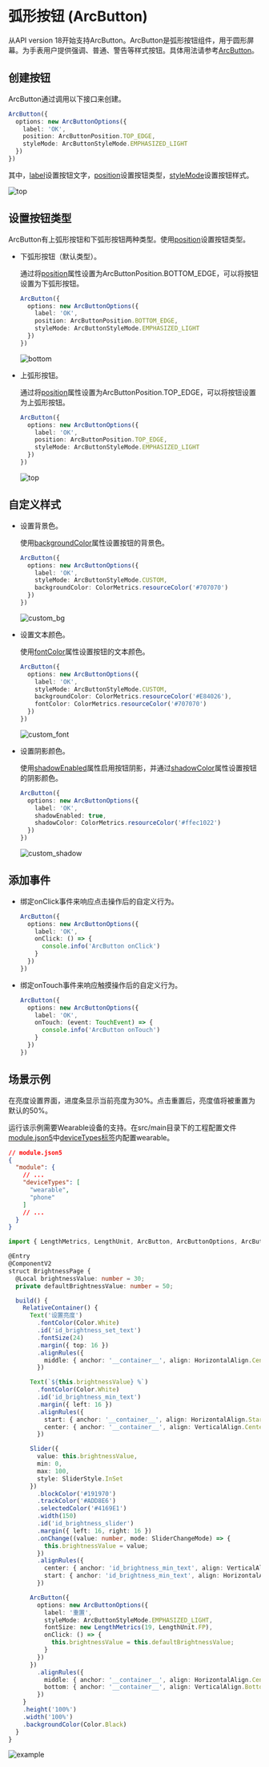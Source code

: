 # 弧形按钮 (ArcButton)


从API version 18开始支持ArcButton。ArcButton是弧形按钮组件，用于圆形屏幕。为手表用户提供强调、普通、警告等样式按钮。具体用法请参考[ArcButton](../reference/apis-arkui/arkui-ts/ohos-arkui-advanced-ArcButton.md)。


## 创建按钮

ArcButton通过调用以下接口来创建。

  ```ts
ArcButton({
    options: new ArcButtonOptions({
      label: 'OK',
      position: ArcButtonPosition.TOP_EDGE,
      styleMode: ArcButtonStyleMode.EMPHASIZED_LIGHT
    })
})
  ```

  其中，[label](../reference/apis-arkui/arkui-ts/ohos-arkui-advanced-ArcButton.md#arcbuttonoptions)设置按钮文字，[position](../reference/apis-arkui/arkui-ts/ohos-arkui-advanced-ArcButton.md#arcbuttonoptions)设置按钮类型，[styleMode](../reference/apis-arkui/arkui-ts/ohos-arkui-advanced-ArcButton.md#arcbuttonoptions)设置按钮样式。

  ![top](figures/ArcButtonTop.png)

## 设置按钮类型

ArcButton有上弧形按钮和下弧形按钮两种类型。使用[position](../reference/apis-arkui/arkui-ts/ohos-arkui-advanced-ArcButton.md#arcbuttonoptions)设置按钮类型。

- 下弧形按钮（默认类型）。

  通过将[position](../reference/apis-arkui/arkui-ts/ohos-arkui-advanced-ArcButton.md#arcbuttonoptions)属性设置为ArcButtonPosition.BOTTOM_EDGE，可以将按钮设置为下弧形按钮。

  ```ts
  ArcButton({
    options: new ArcButtonOptions({
      label: 'OK',
      position: ArcButtonPosition.BOTTOM_EDGE,
      styleMode: ArcButtonStyleMode.EMPHASIZED_LIGHT
    })
  })
  ```

  ![bottom](figures/ArcButtonBottom.png)

- 上弧形按钮。

  通过将[position](../reference/apis-arkui/arkui-ts/ohos-arkui-advanced-ArcButton.md#arcbuttonoptions)属性设置为ArcButtonPosition.TOP_EDGE，可以将按钮设置为上弧形按钮。

  ```ts
  ArcButton({
    options: new ArcButtonOptions({
      label: 'OK',
      position: ArcButtonPosition.TOP_EDGE,
      styleMode: ArcButtonStyleMode.EMPHASIZED_LIGHT
    })
  })
  ```

  ![top](figures/ArcButtonTOP_EDGE.png)

## 自定义样式

- 设置背景色。

  使用[backgroundColor](../reference/apis-arkui/arkui-ts/ohos-arkui-advanced-ArcButton.md#arcbuttonoptions)属性设置按钮的背景色。

  ```ts
  ArcButton({
    options: new ArcButtonOptions({
      label: 'OK',
      styleMode: ArcButtonStyleMode.CUSTOM,
      backgroundColor: ColorMetrics.resourceColor('#707070')
    })
  })
  ```

  ![custom_bg](figures/ArcButtonCustom_bg.png)

- 设置文本颜色。

  使用[fontColor](../reference/apis-arkui/arkui-ts/ohos-arkui-advanced-ArcButton.md#arcbuttonoptions)属性设置按钮的文本颜色。

  ```ts
  ArcButton({
    options: new ArcButtonOptions({
      label: 'OK',
      styleMode: ArcButtonStyleMode.CUSTOM,
      backgroundColor: ColorMetrics.resourceColor('#E84026'),
      fontColor: ColorMetrics.resourceColor('#707070')
    })
  })
  ```

  ![custom_font](figures/ArcButtonCustom_font.png)

- 设置阴影颜色。

  使用[shadowEnabled](../reference/apis-arkui/arkui-ts/ohos-arkui-advanced-ArcButton.md#arcbuttonoptions)属性启用按钮阴影，并通过[shadowColor](../reference/apis-arkui/arkui-ts/ohos-arkui-advanced-ArcButton.md#arcbuttonoptions)属性设置按钮的阴影颜色。

  ```ts
  ArcButton({
    options: new ArcButtonOptions({
      label: 'OK',
      shadowEnabled: true,
      shadowColor: ColorMetrics.resourceColor('#ffec1022')
    })
  })
  ```

  ![custom_shadow](figures/ArcButtonCustom_shadow.png)

## 添加事件

- 绑定onClick事件来响应点击操作后的自定义行为。

  ```ts
  ArcButton({
    options: new ArcButtonOptions({
      label: 'OK',
      onClick: () => {
        console.info('ArcButton onClick')
      }
    })
  })
  ```

- 绑定onTouch事件来响应触摸操作后的自定义行为。

  ```ts
  ArcButton({
    options: new ArcButtonOptions({
      label: 'OK',
      onTouch: (event: TouchEvent) => {
        console.info('ArcButton onTouch')
      }
    })
  })
  ```

## 场景示例

在亮度设置界面，进度条显示当前亮度为30%。点击重置后，亮度值将被重置为默认的50%。

运行该示例需要Wearable设备的支持。在src/main目录下的工程配置文件[module.json5](../quick-start/module-configuration-file.md)中[deviceTypes标签](../quick-start/module-configuration-file.md#devicetypes标签)内配置wearable。

```json
// module.json5
{
  "module": {
    // ...
    "deviceTypes": [
      "wearable",
      "phone"
    ]
    // ...
  }
}
```

```ts
import { LengthMetrics, LengthUnit, ArcButton, ArcButtonOptions, ArcButtonStyleMode } from '@kit.ArkUI';

@Entry
@ComponentV2
struct BrightnessPage {
  @Local brightnessValue: number = 30;
  private defaultBrightnessValue: number = 50;

  build() {
    RelativeContainer() {
      Text('设置亮度')
        .fontColor(Color.White)
        .id('id_brightness_set_text')
        .fontSize(24)
        .margin({ top: 16 })
        .alignRules({
          middle: { anchor: '__container__', align: HorizontalAlign.Center }
        })

      Text(`${this.brightnessValue} %`)
        .fontColor(Color.White)
        .id('id_brightness_min_text')
        .margin({ left: 16 })
        .alignRules({
          start: { anchor: '__container__', align: HorizontalAlign.Start },
          center: { anchor: '__container__', align: VerticalAlign.Center }
        })

      Slider({
        value: this.brightnessValue,
        min: 0,
        max: 100,
        style: SliderStyle.InSet
      })
        .blockColor('#191970')
        .trackColor('#ADD8E6')
        .selectedColor('#4169E1')
        .width(150)
        .id('id_brightness_slider')
        .margin({ left: 16, right: 16 })
        .onChange((value: number, mode: SliderChangeMode) => {
          this.brightnessValue = value;
        })
        .alignRules({
          center: { anchor: 'id_brightness_min_text', align: VerticalAlign.Center },
          start: { anchor: 'id_brightness_min_text', align: HorizontalAlign.End }
        })

      ArcButton({
        options: new ArcButtonOptions({
          label: '重置',
          styleMode: ArcButtonStyleMode.EMPHASIZED_LIGHT,
          fontSize: new LengthMetrics(19, LengthUnit.FP),
          onClick: () => {
            this.brightnessValue = this.defaultBrightnessValue;
          }
        })
      })
        .alignRules({
          middle: { anchor: '__container__', align: HorizontalAlign.Center },
          bottom: { anchor: '__container__', align: VerticalAlign.Bottom }
        })
    }
    .height('100%')
    .width('100%')
    .backgroundColor(Color.Black)
  }
}
  ```

  ![example](figures/example_normal.png)